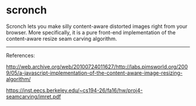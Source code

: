 # scronch

Scronch lets you make silly content-aware distorted images right from your browser. More specifically, it is a pure front-end implementation of the content-aware resize seam carving algorithm.

---------

References:

http://web.archive.org/web/20100724011627/http://labs.pimsworld.org/2009/05/a-javascript-implementation-of-the-content-aware-image-resizing-algorithm/

https://inst.eecs.berkeley.edu/~cs194-26/fa16/hw/proj4-seamcarving/imret.pdf